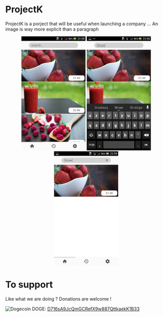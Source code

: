 # ProjectK

ProjectK is a porject that will be useful when launching a company ...
An image is way more explicit than a paragraph

<p align="center">
  <img src="showcase/normal_disp.png"              width="200"/>
  <img src="showcase/searching_disp.png"           width="200"/>
  <img src="showcase/searching_validated_disp.png" width="200"/>
</p>

# To support

Like what we are doing ? Donations are welcome ! 

<img width="25px" height="25px" src="https://www.coingecko.com/assets/coin-25/dogecoin-ab3d751dfa5426f52f4d8a5d1fef9709.png" alt="Dogecoin"/> DOGE: <a href="http://dogechain.info/address/DS3kJgp3mAdezrV5bmKKoXkUiR5tqbrAgg">D716sA9JcQmGCRefX9w887QttkaekK1B33</a>

